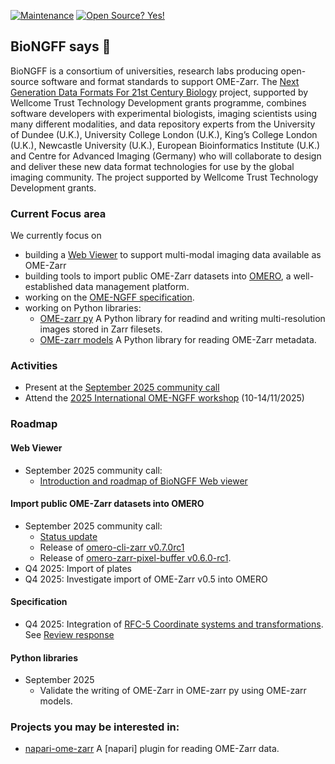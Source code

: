 [![Maintenance](https://img.shields.io/badge/Maintained%3F-yes-green.svg)](https://GitHub.com/Naereen/StrapDown.js/graphs/commit-activity)
[![Open Source? Yes!](https://badgen.net/badge/Open%20Source%20%3F/Yes%21/purple?icon=github)](https://github.com/Naereen/badges/)

## BioNGFF says 👋

BioNGFF is a consortium of universities, research labs producing open-source software and format standards to support OME-Zarr.
The [Next Generation Data Formats For 21st Century Biology](https://wellcome.org/research-funding/funding-portfolio/funded-grants/next-generation-data-formats-21st-century-biology) project, supported by Wellcome Trust Technology Development grants programme, combines software developers with experimental biologists, imaging scientists using many different modalities, and data repository experts  from the University of Dundee (U.K.), University College London (U.K.), King’s College London (U.K.), Newcastle University (U.K.), European Bioinformatics Institute (U.K.) and Centre for Advanced Imaging (Germany) who will collaborate to design and deliver these new data format technologies for use by the global imaging community. The project supported by Wellcome Trust Technology Development grants.

### Current Focus area

We currently focus on 
* building a [Web Viewer](https://github.com/BioNGFF/biongff-viewer) to support multi-modal imaging data available as OME-Zarr
* building tools to import public OME-Zarr datasets into [OMERO](https://www.openmicroscopy.org/omero/), a well-established data management platform.
* working on the [OME-NGFF specification](https://github.com/ome/ngff).
* working on Python libraries:
    * [OME-zarr py](https://github.com/ome/ome-zarr-py) A Python library for readind and writing multi-resolution images stored in Zarr filesets.
    * [OME-zarr models](https://github.com/ome-zarr-models/ome-zarr-models-py) A Python library for reading OME-Zarr metadata.

### Activities
* Present at the [September 2025 community call](https://forum.image.sc/t/join-us-for-the-next-ome-ngff-community-call-on-september-23-9-00-cest-and-17-00-cest/115611)
* Attend the [2025 International OME-NGFF workshop](https://www.biovisioncenter.uzh.ch/en/events/Upcoming-Events/2025-OME-NGFF-workshop.html) (10-14/11/2025)

### Roadmap

#### Web Viewer
* September 2025 community call:
    * [Introduction and roadmap of BioNGFF Web viewer](https://docs.google.com/presentation/d/1azX0kenr0TlkD9J2IHtrvzKv2xjbB3sCZDkN2N_0-Hk/edit?slide=id.g1363ca77dac_0_12#slide=id.g1363ca77dac_0_12)

#### Import public OME-Zarr datasets into OMERO
* September 2025 community call:
    * [Status update](https://zenodo.org/records/17186172) 
    * Release of [omero-cli-zarr v0.7.0rc1](https://github.com/ome/omero-cli-zarr/releases/tag/v0.7.0rc1)
    * Release of [omero-zarr-pixel-buffer v0.6.0-rc1](https://github.com/glencoesoftware/omero-zarr-pixel-buffer/releases/tag/v0.6.0-rc1).
* Q4 2025: Import of plates
* Q4 2025: Investigate import of OME-Zarr v0.5 into OMERO

#### Specification
 * Q4 2025: Integration of [RFC-5 Coordinate systems and transformations](https://ngff.openmicroscopy.org/rfc/5/index.html). See [Review response](https://github.com/ome/ngff/pull/350)

#### Python libraries
 * September 2025
   * Validate the writing of OME-Zarr in OME-zarr py using OME-zarr models.
### Projects you may be interested in: ###
* [napari-ome-zarr](https://github.com/ome/napari-ome-zarr) A [napari] plugin for reading OME-Zarr data.

